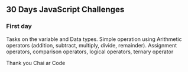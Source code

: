 ## 30 Days JavaScript Challenges

### First day

Tasks on the variable and Data types. Simple operation using Arithmetic operators (addition, subtract, multiply, divide, remainder). Assignment operators, comparison operators, logical operators, ternary operator

Thank you Chai ar Code
